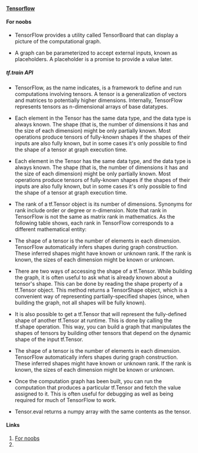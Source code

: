 #### [Tensorflow](https://www.tensorflow.org/programmers_guide/tensors)


#### For noobs
* TensorFlow provides a utility called TensorBoard that can display a picture of the computational graph.

* A graph can be parameterized to accept external inputs, known as placeholders. A placeholder is a promise to provide a value later.

##### tf.train API



* TensorFlow, as the name indicates, is a framework to define and run computations involving tensors. A tensor is a generalization of vectors and matrices to potentially higher dimensions. Internally, TensorFlow represents tensors as n-dimensional arrays of base datatypes.

* Each element in the Tensor has the same data type, and the data type is always known. The shape (that is, the number of dimensions it has and the size of each dimension) might be only partially known. Most operations produce tensors of fully-known shapes if the shapes of their inputs are also fully known, but in some cases it's only possible to find the shape of a tensor at graph execution time.

* Each element in the Tensor has the same data type, and the data type is always known. The shape (that is, the number of dimensions it has and the size of each dimension) might be only partially known. Most operations produce tensors of fully-known shapes if the shapes of their inputs are also fully known, but in some cases it's only possible to find the shape of a tensor at graph execution time.

* The rank of a tf.Tensor object is its number of dimensions. Synonyms for rank include order or degree or n-dimension. Note that rank in TensorFlow is not the same as matrix rank in mathematics. As the following table shows, each rank in TensorFlow corresponds to a different mathematical entity:

* The shape of a tensor is the number of elements in each dimension. TensorFlow automatically infers shapes during graph construction. These inferred shapes might have known or unknown rank. If the rank is known, the sizes of each dimension might be known or unknown.

* There are two ways of accessing the shape of a tf.Tensor. While building the graph, it is often useful to ask what is already known about a tensor's shape. This can be done by reading the shape property of a tf.Tensor object. This method returns a TensorShape object, which is a convenient way of representing partially-specified shapes (since, when building the graph, not all shapes will be fully known).

* It is also possible to get a tf.Tensor that will represent the fully-defined shape of another tf.Tensor at runtime. This is done by calling the tf.shape operation. This way, you can build a graph that manipulates the shapes of tensors by building other tensors that depend on the dynamic shape of the input tf.Tensor.

* The shape of a tensor is the number of elements in each dimension. TensorFlow automatically infers shapes during graph construction. These inferred shapes might have known or unknown rank. If the rank is known, the sizes of each dimension might be known or unknown.

* Once the computation graph has been built, you can run the computation that produces a particular tf.Tensor and fetch the value assigned to it. This is often useful for debugging as well as being required for much of TensorFlow to work.

* Tensor.eval returns a numpy array with the same contents as the tensor.


#### Links
1. [For noobs](https://www.tensorflow.org/get_started/get_started)
2. 
